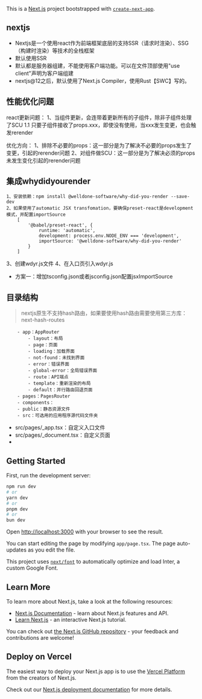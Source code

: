 This is a [Next.js](https://nextjs.org/) project bootstrapped with [`create-next-app`](https://github.com/vercel/next.js/tree/canary/packages/create-next-app).

## nextjs
- Nextjs是一个使用react作为前端框架底层的支持SSR（请求时渲染）、SSG（构建时渲染）等技术的全栈框架
- 默认使用SSR
- 默认都是服务器组建，不能使用客户端功能。可以在文件顶部使用"use client"声明为客户端组建
- nextjs@12之后，默认使用了Next.js Compiler，使用Rust【SWC】写的。

## 性能优化问题
react更新问题：
1、当组件更新，会连带着更新所有的子组件，除非子组件处理了SCU
1.1 只要子组件接收了props.xxx，即使没有使用，当xxx发生变更，也会触发rerender

优化方向：
1、排除不必要的props：这一部分是为了解决不必要的props发生了变更，引起的rerender问题
2、对组件做SCU：这一部分是为了解决必须的props未发生变化引起的rerender问题

## 集成whydidyourender
```plain
1、安装依赖：npm install @welldone-software/why-did-you-render --save-dev
2、如果使用了automatic JSX transfomation，要确保preset-react是development模式，并配置importSource
    [
        '@babel/preset-react', {
            runtime: 'automatic',
            development: process.env.NODE_ENV === 'development',
            importSource: '@welldone-software/why-did-you-render'
        }
    ]
```
3、创建wdyr.js文件
4、在入口页引入wdyr.js
- 方案一：增加tsconfig.json或者jsconfig.json配置jsxImportSource

## 目录结构
> nextjs原生不支持hash路由，如果要使用hash路由需要使用第三方库：next-hash-routes
```plain
    - app：AppRouter
        - layout：布局
        - page：页面
        - loading：加载界面
        - not-found：未找到界面
        - error：错误界面
        - global-error：全局错误界面
        - route：API端点
        - template：重新渲染的布局
        - default：并行路由回退页面
    - pages：PagesRouter
    - components：
    - public：静态资源文件
    - src：可选用的应用程序源代码文件夹
```

- src/pages/_app.tsx：自定义入口文件
- src/pages/_document.tsx：自定义页面
- 

## Getting Started

First, run the development server:

```bash
npm run dev
# or
yarn dev
# or
pnpm dev
# or
bun dev
```

Open [http://localhost:3000](http://localhost:3000) with your browser to see the result.

You can start editing the page by modifying `app/page.tsx`. The page auto-updates as you edit the file.

This project uses [`next/font`](https://nextjs.org/docs/basic-features/font-optimization) to automatically optimize and load Inter, a custom Google Font.

## Learn More

To learn more about Next.js, take a look at the following resources:

- [Next.js Documentation](https://nextjs.org/docs) - learn about Next.js features and API.
- [Learn Next.js](https://nextjs.org/learn) - an interactive Next.js tutorial.

You can check out [the Next.js GitHub repository](https://github.com/vercel/next.js/) - your feedback and contributions are welcome!

## Deploy on Vercel

The easiest way to deploy your Next.js app is to use the [Vercel Platform](https://vercel.com/new?utm_medium=default-template&filter=next.js&utm_source=create-next-app&utm_campaign=create-next-app-readme) from the creators of Next.js.

Check out our [Next.js deployment documentation](https://nextjs.org/docs/deployment) for more details.
